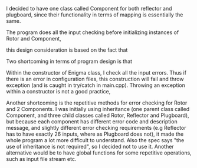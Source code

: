 

I decided to have one class called Component for both reflector and plugboard,
since their functionality in terms of mapping is essentially the same.

The program does all the input checking before initializing instances of Rotor and Component,

this design consideration is based on the fact that

Two shortcoming in terms of program design is that

Within the constructor of Enigma class, I check all the input errors. Thus if there is an error in configuration files, this construction will fail and throw exception (and is caught in try/catch in main.cpp). Throwing an exception within a constructor is not a good practice,

Another shortcoming is the repetitive methods for error checking for Rotor and 2 Components.
I was initially using inheritance (one parent class called Component, and three child classes
called Rotor, Reflector and Plugboard), but because each component has different error code and description message, and slightly different error checking requirements (e.g Reflector has to have exactly 26 inputs, where as Plugboard does not), it made the whole program a lot more difficult to understand. Also the spec says "the use of inheritance is not required", so I decided not to use it. 
Another alternative would be to have global functions for some repetitive operations, such as input file stream etc.

